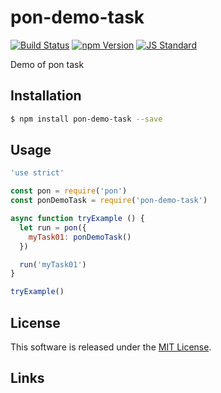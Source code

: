 pon-demo-task
==========

<!---
This file is generated by ape-tmpl. Do not update manually.
--->

<!-- Badge Start -->
<a name="badges"></a>

[![Build Status][bd_travis_com_shield_url]][bd_travis_com_url]
[![npm Version][bd_npm_shield_url]][bd_npm_url]
[![JS Standard][bd_standard_shield_url]][bd_standard_url]

[bd_repo_url]: https://github.com/realglobe-Inc/pon-demo-task
[bd_travis_url]: http://travis-ci.org/realglobe-Inc/pon-demo-task
[bd_travis_shield_url]: http://img.shields.io/travis/realglobe-Inc/pon-demo-task.svg?style=flat
[bd_travis_com_url]: http://travis-ci.com/realglobe-Inc/pon-demo-task
[bd_travis_com_shield_url]: https://api.travis-ci.com/realglobe-Inc/pon-demo-task.svg?token=aeFzCpBZebyaRijpCFmm
[bd_license_url]: https://github.com/realglobe-Inc/pon-demo-task/blob/master/LICENSE
[bd_codeclimate_url]: http://codeclimate.com/github/realglobe-Inc/pon-demo-task
[bd_codeclimate_shield_url]: http://img.shields.io/codeclimate/github/realglobe-Inc/pon-demo-task.svg?style=flat
[bd_codeclimate_coverage_shield_url]: http://img.shields.io/codeclimate/coverage/github/realglobe-Inc/pon-demo-task.svg?style=flat
[bd_gemnasium_url]: https://gemnasium.com/realglobe-Inc/pon-demo-task
[bd_gemnasium_shield_url]: https://gemnasium.com/realglobe-Inc/pon-demo-task.svg
[bd_npm_url]: http://www.npmjs.org/package/pon-demo-task
[bd_npm_shield_url]: http://img.shields.io/npm/v/pon-demo-task.svg?style=flat
[bd_standard_url]: http://standardjs.com/
[bd_standard_shield_url]: https://img.shields.io/badge/code%20style-standard-brightgreen.svg

<!-- Badge End -->


<!-- Description Start -->
<a name="description"></a>

Demo of pon task

<!-- Description End -->


<!-- Overview Start -->
<a name="overview"></a>



<!-- Overview End -->


<!-- Sections Start -->
<a name="sections"></a>

<!-- Section from "doc/guides/01.Installation.md.hbs" Start -->

<a name="section-doc-guides-01-installation-md"></a>

Installation
-----

```bash
$ npm install pon-demo-task --save
```


<!-- Section from "doc/guides/01.Installation.md.hbs" End -->

<!-- Section from "doc/guides/02.Usage.md.hbs" Start -->

<a name="section-doc-guides-02-usage-md"></a>

Usage
---------

```javascript
'use strict'

const pon = require('pon')
const ponDemoTask = require('pon-demo-task')

async function tryExample () {
  let run = pon({
    myTask01: ponDemoTask()
  })

  run('myTask01')
}

tryExample()

```


<!-- Section from "doc/guides/02.Usage.md.hbs" End -->


<!-- Sections Start -->


<!-- LICENSE Start -->
<a name="license"></a>

License
-------
This software is released under the [MIT License](https://github.com/realglobe-Inc/pon-demo-task/blob/master/LICENSE).

<!-- LICENSE End -->


<!-- Links Start -->
<a name="links"></a>

Links
------



<!-- Links End -->
